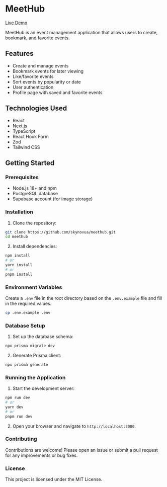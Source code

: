 # MeetHub

[Live Demo](https://meethub-by-skynov.vercel.app/)

MeetHub is an event management application that allows users to create, bookmark, and favorite events.

## Features

- Create and manage events
- Bookmark events for later viewing
- Like/favorite events
- Sort events by popularity or date
- User authentication
- Profile page with saved and favorite events

## Technologies Used

- React
- Next.js
- TypeScript
- React Hook Form
- Zod
- Tailwind CSS

## Getting Started

### Prerequisites

- Node.js 18+ and npm
- PostgreSQL database
- Supabase account (for image storage)

### Installation

1. Clone the repository:

```bash
git clone https://github.com/skynovua/meethub.git
cd meethub
```

2. Install dependencies:

```bash
npm install
# or
yarn install
# or
pnpm install
```

### Environment Variables

Create a `.env` file in the root directory based on the `.env.example` file and fill in the required values.

```bash
cp .env.example .env
```

### Database Setup

1. Set up the database schema:

```bash
npx prisma migrate dev
```

2. Generate Prisma client:

```bash
npx prisma generate
```

### Running the Application

1. Start the development server:

```bash
npm run dev
# or
yarn dev
# or
pnpm run dev
```

2. Open your browser and navigate to `http://localhost:3000`.

### Contributing

Contributions are welcome! Please open an issue or submit a pull request for any improvements or bug fixes.

### License

This project is licensed under the MIT License.

